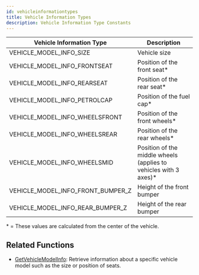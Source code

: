 ```yaml
---
id: vehicleinformationtypes
title: Vehicle Information Types
description: Vehicle Information Type Constants
---
```

|Vehicle Information Type|Description|
|--- |--- |
|VEHICLE_MODEL_INFO_SIZE|Vehicle size|
|VEHICLE_MODEL_INFO_FRONTSEAT|Position of the front seat*|
|VEHICLE_MODEL_INFO_REARSEAT|Position of the rear seat*|
|VEHICLE_MODEL_INFO_PETROLCAP|Position of the fuel cap*|
|VEHICLE_MODEL_INFO_WHEELSFRONT|Position of the front wheels*|
|VEHICLE_MODEL_INFO_WHEELSREAR|Position of the rear wheels*|
|VEHICLE_MODEL_INFO_WHEELSMID|Position of the middle wheels (applies to vehicles with 3 axes)*|
|VEHICLE_MODEL_INFO_FRONT_BUMPER_Z|Height of the front bumper|
|VEHICLE_MODEL_INFO_REAR_BUMPER_Z|Height of the rear bumper|

\* = These values are calculated from the center of the vehicle.

## Related Functions
- [GetVehicleModelInfo](/docs/scripting/functions/GetVehicleModelInfo): Retrieve information about a specific vehicle model such as the size or position of seats.
